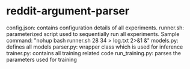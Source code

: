 # reddit-argument-parser
config.json: contains configuration details of all experiments.
runner.sh: parameterized script used to sequentially run all experiments. Sample command: "nohup bash runner.sh 28 34 > log.txt 2>&1 &"
models.py: defines all models
parser.py: wrapper class which is used for inference
trainer.py: contains all training related code
run_training.py: parses the parameters used for training